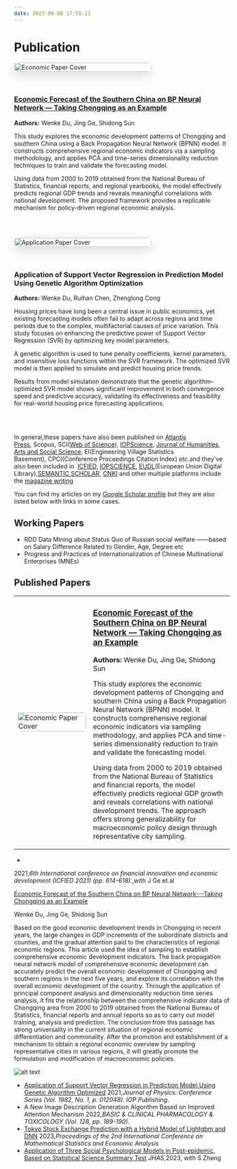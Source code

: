 ```yaml
---
date: 2023-09-08 17:55:11
---
```


<style>
.paper-row {
  display: flex;
  flex-wrap: wrap;
  align-items: center; /* ← 重点修改 */
  gap: 2rem;
  margin-bottom: 3rem;
}

.paper-img {
  flex: 0 0 320px;
  box-shadow: 0 8px 24px rgba(0, 0, 0, 0.15);
  border-radius: 8px;
  overflow: hidden;
}

.paper-img img {
  width: 100%;
  display: block;
  border-radius: 8px;
}

.paper-content {
  flex: 1;
  min-width: 300px;
}
</style>

# Publication

<div class="paper-row">
  <div class="paper-img">
    <img src="/img/Economic-Paper.jpg" alt="Economic Paper Cover">
  </div>
  <div class="paper-content">
    <h3>
      <a href="https://www.atlantis-press.com/proceedings/icfied-21/125954303" target="_blank">
        Economic Forecast of the Southern China on BP Neural Network — Taking Chongqing as an Example
      </a>
    </h3>
    <p><strong>Authors:</strong> Wenke Du, Jing Ge, Shidong Sun</p>
    <p>
      This study explores the economic development patterns of Chongqing and southern China using a Back Propagation Neural Network (BPNN) model. It constructs comprehensive regional economic indicators via a sampling methodology, and applies PCA and time-series dimensionality reduction techniques to train and validate the forecasting model.
    </p>
    <p>
      Using data from 2000 to 2019 obtained from the National Bureau of Statistics, financial reports, and regional yearbooks, the model effectively predicts regional GDP trends and reveals meaningful correlations with national development. The proposed framework provides a replicable mechanism for policy-driven regional economic analysis.
    </p>
  </div>
</div>


<div class="paper-row">
  <div class="paper-img">
    <img src="/img/Application-Paper.jpg" alt="Application Paper Cover">
  </div>
  <div class="paper-content">
    <h3>
      Application of Support Vector Regression in Prediction Model Using Genetic Algorithm Optimization
    </h3>
    <p><strong>Authors:</strong> Wenke Du, Ruihan Chen, Zhenglong Cong</p>
    <p>
      Housing prices have long been a central issue in public economics, yet existing forecasting models often fail to adapt across regions and time periods due to the complex, multifactorial causes of price variation. This study focuses on enhancing the predictive power of Support Vector Regression (SVR) by optimizing key model parameters.
    </p>
    <p>
      A genetic algorithm is used to tune penalty coefficients, kernel parameters, and insensitive loss functions within the SVR framework. The optimized SVR model is then applied to simulate and predict housing price trends.
    </p>
    <p>
      Results from model simulation demonstrate that the genetic algorithm–optimized SVR model shows significant improvement in both convergence speed and predictive accuracy, validating its effectiveness and feasibility for real-world housing price forecasting applications.
    </p>
  </div>
</div>


In general,these papers have also been published on [Atlantis Press](https://www.atlantis-press.com/proceedings/icfied-21/125954303),&nbsp;Scopus,&nbsp;SCI([Web of Science](https://access.clarivate.com/login?app=wos&alternative=true&shibShireURL=https:%2F%2Fwww.webofknowledge.com%2F%3Fauth%3DShibboleth&shibReturnURL=https:%2F%2Fwww.webofknowledge.com%2F%3Fmode%3DNextgen%26action%3Dtransfer%26path%3D%252Fwos%26DestApp%3DUA&referrer=mode%3DNextgen%26path%3D%252Fwos%26DestApp%3DUA%26action%3Dtransfer&roaming=true)),&nbsp;[IOPScience](https://iopscience.iop.org/article/10.1088/1742-6596/1982/1/012048/meta),&nbsp;[Journal of Humanities, Arts and Social Science](https://www.hillpublisher.com/ArticleDetails/1488),&nbsp;EI(Engineering Village Statistics Basement),&nbsp;CPCI(Conference Proceedings Citation Index) etc.and they've also been included in &nbsp;[ICFIED](https://www.proceedings.com/content/058/058792webtoc.pdf),&nbsp;[IOPSCIENCE](https://iopscience.iop.org/article/10.1088/1742-6596/1982/1/012048),&nbsp;[EUDL](https://eudl.eu/doi/10.4108/eai.26-5-2023.2334222)(European Union Digital Library),[SEMANTIC SCHOLAR](https://www.semanticscholar.org/author/Wenke-Du/2152006161),&nbsp;[CNKI](http://cnki.hcnu.edu.cn/KCMS/detail/search.aspx?dbcode=CJFD&sfield=inst&skey=%E4%B8%AD%E5%9B%BD%E4%BA%BA%E6%B0%91%E5%A4%A7%E5%AD%A6%E5%95%86%E5%AD%A6%E9%99%A2) and other multiple platforms include the [magazine writing](https://baijiahao.baidu.com/s?id=1743948031984608275&wfr=spider&for=pc) 

You can find my articles on my [Google Scholar profile](https://scholar.google.com/citations?user=3bUZCSEAAAAJ&hl=zh-CN&oi=ao) but they are also listed below with links in some cases.



## Working Papers
- RDD Data Mining about Status Quo of Russian social welfare
——based on Salary Difference Related to Gender, Age, Degree etc
- Progress and Practices of Internationalization of Chinese Multinational Enterprises (MNEs)

## Published Papers

<table>
  <tr>
    <td width="35%">
      <img src="/img/Economic-Paper.jpg" alt="Economic Paper Cover" style="width:100%; border-radius: 8px;" />
    </td>
    <td width="65%">
      <h3>
        <a href="https://www.atlantis-press.com/proceedings/icfied-21/125954303" target="_blank">
          Economic Forecast of the Southern China on BP Neural Network — Taking Chongqing as an Example
        </a>
      </h3>
      <p><strong>Authors:</strong> Wenke Du, Jing Ge, Shidong Sun</p>
      <p>
        This study explores the economic development patterns of Chongqing and southern China using a Back Propagation Neural Network (BPNN) model. It constructs comprehensive regional economic indicators via sampling methodology, and applies PCA and time-series dimensionality reduction to train and validate the forecasting model.
      </p>
      <p>
        Using data from 2000 to 2019 obtained from the National Bureau of Statistics and financial reports, the model effectively predicts regional GDP growth and reveals correlations with national development trends. The approach offers strong generalizability for macroeconomic policy design through representative city sampling.
      </p>
    </td>
  </tr>
</table>



- 
2021,*6th International conference on financial innovation and economic development (ICFIED 2021) (pp. 614-618).*,with J Ge et.al


[Economic Forecast of the Southern China on BP Neural Network---Taking Chongqing as an Example](https://www.atlantis-press.com/proceedings/icfied-21/125954303#:~:text=The%20back%20propagation%20neural%20network%20model%20of%20comprehensive,with%20the%20overall%20economic%20development%20of%20the%20country.)

Wenke Du, Jing Ge, Shidong Sun

Based on the good economic development trends in Chongqing in recent years, the large changes in GDP increments of the subordinate districts and counties, and the gradual attention paid to the characteristics of regional economic regions. This article used the idea of sampling to establish comprehensive economic development indicators. The back propagation neural network model of comprehensive economic development can accurately predict the overall economic development of Chongqing and southern regions in the next five years, and explore its correlation with the overall economic development of the country. Through the application of principal component analysis and dimensionality reduction time series analysis, it fits the relationship between the comprehensive indicator data of Chongqing area from 2000 to 2019 obtained from the National Bureau of Statistics, financial reports and annual reports so as to carry out model training, analysis and prediction. The conclusion from this passage has strong universality in the current situation of regional economic differentiation and commonality. After the promotion and establishment of a mechanism to obtain a regional economic overview by sampling representative cities in various regions, it will greatly promote the formulation and modification of macroeconomic policies.




![alt text](image.png)
- [Application of Support Vector Regression in Prediction Model Using Genetic Algorithm Optimized](https://www.researchgate.net/publication/353649073_Application_of_support_vector_regression_in_prediction_model_using_genetic_algorithm_optimized)
2021,*Journal of Physics: Conference Series (Vol. 1982, No. 1, p. 012048). IOP Publishing.*
- A New Image Description Generation Algorithm Based on Improved Attention Mechanism
2022,*BASIC & CLINICAL PHARMACOLOGY & TOXICOLOGY (Vol. 128, pp. 189-190).*
- [Tokyo Stock Exchange Prediction with a Hybrid Model of Lightgbm and DNN](https://www.researchgate.net/publication/372734862_Tokyo_Stock_Exchange_Prediction_with_a_Hybrid_Model_of_Lightgbm_and_DNN)
2023,*Proceedings of the 2nd International Conference on Mathematical Statistics and Economic Analysis*
- [Application of Three Social Psychological Models in Post-epidemic, Based on Statistical Science Summary Test](https://www.hillpublisher.com/ArticleDetails/1488)&nbsp;*JHAS*,2023, with S Zheng



